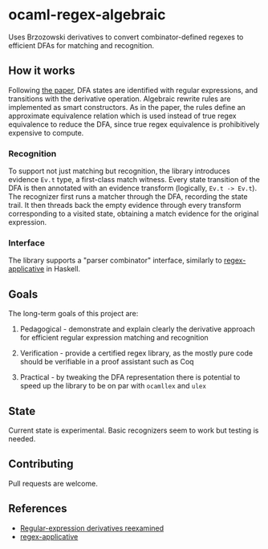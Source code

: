 ocaml-regex-algebraic
=====================

Uses Brzozowski derivatives to convert combinator-defined regexes to efficient DFAs for matching and recognition.

## How it works

Following [the paper][redr], DFA states are identified with regular expressions, and transitions with the derivative operation.  Algebraic rewrite rules are implemented as smart constructors.  As in the paper, the rules define an approximate equivalence relation which is used instead of true regex equivalence to reduce the DFA, since true regex equivalence is prohibitively expensive to compute.

### Recognition

To support not just matching but recognition, the library introduces evidence `Ev.t` type, a first-class match witness. Every state transition of the DFA is then annotated with an evidence transform (logically, `Ev.t -> Ev.t`).  The recognizer first runs a matcher through the DFA, recording the state trail.  It then threads back the empty evidence through every transform corresponding to a visited state, obtaining a match evidence for the original expression.

### Interface

The library supports a "parser combinator" interface, similarly to [regex-applicative][ra] in Haskell. 

## Goals

The long-term goals of this project are:

1. Pedagogical - demonstrate and explain clearly the derivative approach for efficient regular expression matching and recognition

2. Verification - provide a certified regex library, as the mostly pure code should be verifiable in a proof assistant such as Coq

3. Practical - by tweaking the DFA representation there is potential to speed up the library to be on par with  `ocamllex` and `ulex`

## State

Current state is experimental.  Basic recognizers seem to work but testing is needed.

## Contributing

Pull requests are welcome.

## References

* [Regular-expression derivatives reexamined][redr]
* [regex-applicative][ra]
 
[redr]: http://www.mpi-sws.org/~turon/re-deriv.pdf
[ra]: http://github.com/feuerbach/regex-applicative
